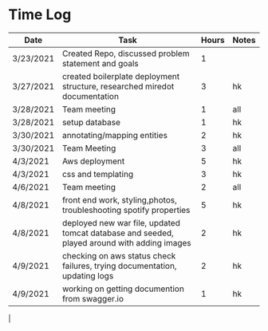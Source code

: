 # Time Log

| Date | Task | Hours | Notes|
|------|------|-------|------|
|3/23/2021| Created Repo, discussed problem statement and goals| 1 | | 
|3/27/2021| created boilerplate deployment structure, researched miredot documentation|3|hk|
|3/28/2021|Team meeting|1|all|
|3/28/2021|setup database|1|hk|
|3/30/2021|annotating/mapping entities|2|hk|
|3/30/2021|Team Meeting| 3 | all|
|4/3/2021|Aws deployment|5|hk|
|4/3/2021| css and templating|3|hk|
|4/6/2021|Team meeting|2|all|
|4/8/2021|front end work, styling,photos, troubleshooting spotify properties|5|hk|
|4/8/2021| deployed new war file, updated tomcat database and seeded, played around with adding images|2|hk|
|4/9/2021|checking on aws status check failures, trying documentation, updating logs|2|hk|
|4/9/2021|working on getting documention from swagger.io|1|hk|

|


